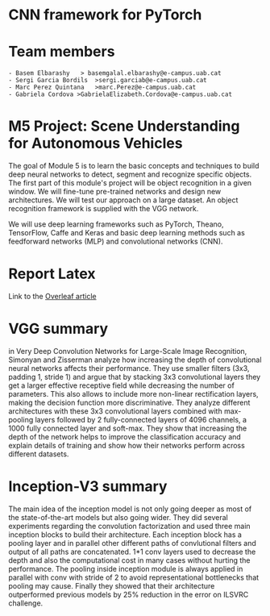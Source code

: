 # CNN framework for PyTorch
# Team members
    - Basem Elbarashy   > basemgalal.elbarashy@e-campus.uab.cat
    - Sergi Garcia Bordils  >sergi.garciab@e-campus.uab.cat
    - Marc Perez Quintana   >marc.Perez@e-campus.uab.cat
    - Gabriela Cordova >GabrielaElizabeth.Cordova@e-campus.uab.cat
# M5 Project: Scene Understanding for Autonomous Vehicles

The goal of Module 5 is to learn the basic concepts and techniques to build deep neural networks to detect, segment and recognize specific objects.
The first part of this module's project will be object recognition in a given window. We will fine-tune pre-trained networks and design new architectures. We will test our approach on a large dataset. An object recognition framework is supplied with the VGG network.

We will use deep learning frameworks such as PyTorch, Theano, TensorFlow, Caffe and Keras and basic deep learning methods such as feedforward networks (MLP) and convolutional networks (CNN). 

# Report Latex

Link to the [Overleaf article](https://www.overleaf.com/project/5c77257d723d50236d473fd9)

# VGG summary
in Very Deep Convolution Networks for Large-Scale Image Recognition, Simonyan and Zisserman analyze how increasing the depth of convolutional neural networks affects their performance. They use smaller filters (3x3, padding 1, stride 1) and argue that by stacking 3x3 convolutional layers they get a larger effective receptive field while decreasing the number of parameters. This also allows to include more non-linear rectification layers, making the decision function more discriminative.
They analyze different architectures with these 3x3 convolutional layers combined with max-pooling layers followed by 2 fully-connected layers of 4096 channels, a 1000 fully connected layer and soft-max.
They show that increasing the depth of the network helps to improve the classification accuracy and explain details of training and show how their networks perform across different datasets. 

# Inception-V3 summary
The main idea of the inception model is not only going deeper as most of the state-of-the-art models but also going wider. They did several experiments regarding the convolution factorization and used three main inception blocks to build their architecture. Each inception block has a pooling layer and in parallel other different paths of convlutional filters and output of all paths are concatenated. 1*1 conv layers used to decrease the depth and also the computational cost in many cases without hurting the performance. The pooling inside inception module is always applied in parallel with conv with stride of 2 to avoid representational bottlenecks that pooling may cause. Finally they showed that their architecture outperformed previous models by 25% reduction in the error on ILSVRC challenge.
